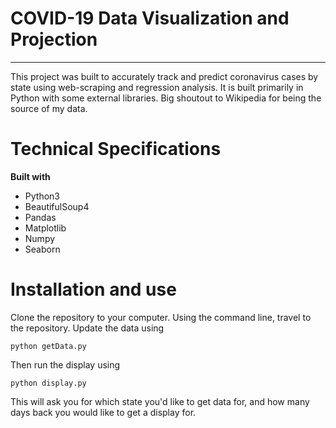 # COVID-19 Data Visualization and Projection
---
This project was built to accurately track and predict coronavirus cases by state using web-scraping and regression analysis. It is built primarily in Python with some external libraries.
Big shoutout to Wikipedia for being the source of my data.
# Technical Specifications
**Built with**
- Python3
- BeautifulSoup4
- Pandas
- Matplotlib
- Numpy
- Seaborn
# Installation and use
Clone the repository to your computer. Using the command line, travel to the repository.
Update the data using
```
python getData.py
```
Then run the display using
```
python display.py
```
This will ask you for which state you'd like to get data for, and how many days back you would like to get a display for.
